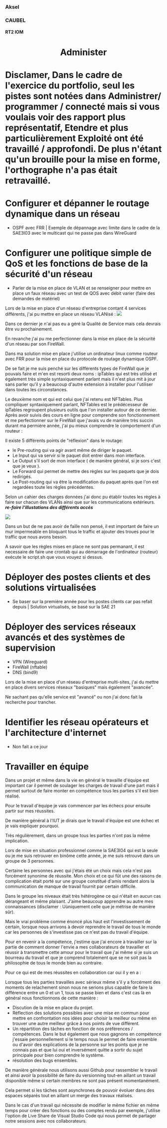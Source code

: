 <link rel="stylesheet" href="../style.css">

### Aksel

### CAUBEL

#### RT2 IOM

<h1 class=headerTemplate style="text-align:center;">Administer</h1>

# Disclamer, Dans le cadre de l'exercice du portfolio, seul les pistes sont notées dans Administrer/ programmer / connecté mais si vous voulais voir des rapport plus représentatif, Etendre et plus particulièrement Exploité ont été travaillé / approfondi. De plus n'étant qu'un brouille pour la mise en forme, l'orthographe n'a pas était retravaillé.

# Configurer et dépanner le routage dynamique dans un réseau

- OSPF avec FRR | Exemple de dépannage avec limite dans le cadre de la SAE3I03 avec le multicast qui ne passe pas dans WireGuard
# Configurer une politique simple de QoS et les fonctions de base de la sécurité d'un réseau

- Parler de la mise en place de VLAN et se renseigner pour mettre en place un faux réseau avec un test de QOS avec débit varier (faire des demandes de matériel)

Lors de la mise en place d'un réseau d'entreprise contant 4 services différents, j'ai pu mettre en place un réseau VLANisé : 
<img src="..\!SAE\SAE-3I03\image\schéma_physique.png">


Dans ce dernier je n'ai pas eu a géré la Qualité de Service mais cela devrais être vu prochainement.

En revanche j'ai pu me perfectionner dans la mise en place de la sécurité d'un réseau par son FireWall.

Dans ma solution mise en place j'utilise un ordinateur linux comme routeur avec FRR pour la mise en place du protocole de routage dynamique OSPF.

De se fait je me suis penché sur les différents types de FireWall que je pouvais faire et m'en est resorti deux noms : 
ipTables qui est très utilisé et également très simple syntaxiquement parlant mais il n'est plus mit à jour sans parler qu'il y a beaucoup d'autre extension à installer pour l'utiliser dans toutes les circonstances. 

Le deuxième nom et qui est celui que j'ai retenu est NFTables.
Plus compliquer syntaxiquement parlant, NFTables est le prédécesseur de ipTables regroupent plusieurs outils que l'on installer autour de ce dernier. Après avoir suivis des cours en ligne pour comprendre son fonctionnement et me perfectionner sur le FireWall que j'avais vu de manière très succin durant ma permière année, j'ai pu mieux comprendre le comportement d'un routeur : 

Il existe 5 différents points de "réflexion" dans le routage:

- le Pre-routing qui va agir avant même de diriger le paquet.
- Le Input qui va servir si le paquet doit entrer dans mon interface.
- Le Output s'il sort de mon interface ( de manière général, si je sors c'est que je veux ).
- Le Forward qui permet de mettre des règles sur les paquets que je dois redirigés.
- Le Post-routing qui va être la modification du paquet après que l'on est regardées toute les règles précédentes.

Selon un cahier des charges données j'ai donc pu établir toutes les règles à faire sur chacun des VLANs ainsi que sur les communications extérieurs. ***re-faire l'illustations des différents accès***

<img src="..\!SAE\SAE-3I03\image\nftables.png">

Dans un but de ne pas avoir de faille non pensé, il est important de faire un mur impermeable en bloquant tous le traffic et ajouter des troues pour le traffic que nous avons besoin.

A savoir que les règles mises en place ne sont pas permanant, il est necessaire de faire une crontab qui au démarrage de l'ordinateur (routeur) exécute le script.sh que vous vouyez si dessus.

# Déployer des postes clients et des solutions virtualisées

- Se baser sur la première année pour les postes clients car pas refait depuis | Solution virtualisés, se basé sur la SAE 21 
# Déployer des services réseaux avancés et des systèmes de supervision
- VPN (Wireguard)
- FireWall (nftable)
- DNS (bind9)

Lors de la mise en place d'un réseau d'entreprise multi-sites, j'ai du mettre en place divers services réseaux "basiques" mais également "avancée".

Ne sachant pas qu'elle service est "avancé" ou non j'ai donc fait la recherche pour trancher.
# Identifier les réseau opérateurs et l'architecture d'internet

- Non fait a ce jour

# Travailler en équipe 

Dans un projet et même dans la vie en général le travaille d'équipe est important car il permet de soulager les charges de travail d'une part mais il permet surtout de faire monter en compétence tous les parties s'il est bien réalisé. 

Pour le travail d'équipe je vais commencer par les échecs pour ensuite partir sur mes réussites.

De manière général à l'IUT je dirais que le travail d'équipe est une échec et je vais expliquer pourquoi. 

Très régulièrement, dans un groupe tous les parties n'ont pas la même implication. 

Lors de mise en situation professionnel comme la SAE3I04 qui est la seule ou je me suis retrouver en binôme cette année, je me suis retrouvé dans un groupe de 3 personnes. 

Certaine les personnes avec qui j'étais été un choix mais cela n'est pas forcément synonime de réussite. Mon choix et ce qui fût une des raisons de complication était porté sur une groupe constitué d'amis rendant alors la communication de manque de travail fournit par certain difficile.

Dans le groupe les niveaux était très hétérogène ce qui n'était en aucun cas dérangeant et même plaisant. J'aime beaucoup apprendre au autre mes connaissances (disclamer : Uùniquement celle que je métrise de manière sûr). 

Mais le vrai problème comme énoncé plus haut est l'investissement de certain, lorsque nous arrivons à devoir reprendre le travail de tous le monde car les personnes de s'investisse pas ce n'est pas du travail d'équipe.

Pour en revenir a la compétence, j'estime que j'ai encore à travailler sur la partie de comment donner l'envie a mes collaborateurs de travailler et réussir à transmettre cette amour pour le travail que j'ai même si je suis un bourreau du travail et que je comprend totalement que se ne soit pas la philosophie de tous le monde bien au contraire.


Pour ce qui est de mes réussites en collaboration car oui il y en a : 

Lorsque tous les parties travailles avec sérieux même s'il y a forcément des moments de relachement sinon nous ne serions plus capable de faire la différence entre un 0 et un 1, tous se passe bien et dans c'est cas là en général nous fonctionnons de cette manière :

- Discution de la mise en place du projet.
- Réflection des solutions possibles avec une mise en commun pour mettre en confrontation nos idées pour choisir la meilleur ou même en trouver une autre meilleur grâce à nos points de vue différent.
- Un répartition des tâches en fonction de nos préférences / compétences. Dans le but également que nous gagnons en compétence j'essaie personnellement si le temps nous le permet de faire ensemble ou d'avoir des explications de la personne sur les points que je ne connais pas et que lui oui et inversément quitte a sortir du sujet principale pour bien comprendre le système.
- résolution des bugs ensembles.

De manière générale nous utilisons aussi Github pour rassembler le travail et ainsi avoir la possibilité de faire du versionning tout-en aillant un travail disponible même si certain membres ne sont pas présent momentanément.

Cela permet si les tâches sont asynchrones de pouvoir évoluer dans des espaces séparés tout en aillant un merge des travaux réalisés.

Dans le cas d'un travail qui nécessite de modifier le même fichier en même temps pour créer des fonctions ou des comptes rendu par exemple, j'utilise l'option de Live Share de Visual Studio Code qui nous permet de partager notre sessions avec nos collaborateurs.